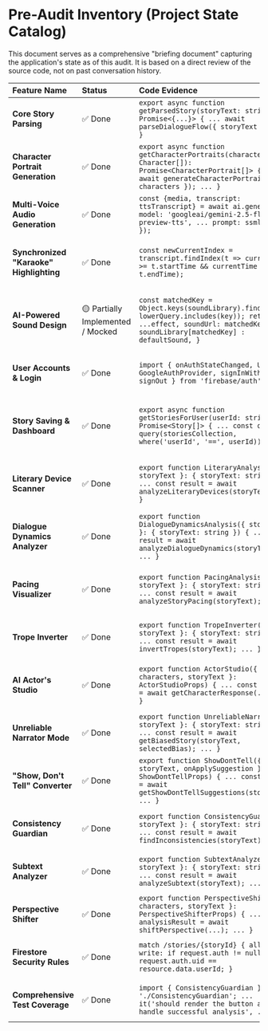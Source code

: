 # Pre-Audit Inventory (Project State Catalog)

This document serves as a comprehensive "briefing document" capturing the application's state as of this audit. It is based on a direct review of the source code, not on past conversation history.

| Feature Name | Status | Code Evidence | File Path | Explanation |
| :--- | :--- | :--- | :--- | :--- |
| **Core Story Parsing** | ✅ Done | `export async function getParsedStory(storyText: string): Promise<{...}> { ... await parseDialogueFlow({ storyText }); ... }` | `src/lib/actions.ts` | The `getParsedStory` server action exists and correctly calls the `parseDialogueFlow` to process the story text. |
| **Character Portrait Generation** | ✅ Done | `export async function getCharacterPortraits(characters: Character[]): Promise<CharacterPortrait[]> { ... await generateCharacterPortraitsFlow({ characters }); ... }` | `src/lib/actions.ts` | The `getCharacterPortraits` action calls the `generateCharacterPortraitsFlow`, which uses an image generation model. |
| **Multi-Voice Audio Generation** | ✅ Done | `const {media, transcript: ttsTranscript} = await ai.generate({ model: 'googleai/gemini-2.5-flash-preview-tts', ... prompt: ssmlString });` | `src/ai/flows/generate-multi-voice-tts.ts` | The flow uses SSML and calls the `gemini-2.5-flash-preview-tts` model to generate a single audio file for the whole scene. |
| **Synchronized "Karaoke" Highlighting** | ✅ Done | `const newCurrentIndex = transcript.findIndex(t => currentTime >= t.startTime && currentTime < t.endTime);` | `src/components/vivid-voice/StoryDisplay.tsx` | The `StoryDisplay` component uses the detailed transcript from the TTS flow to find and highlight the active segment during audio playback. |
| **AI-Powered Sound Design** | 🟡 Partially Implemented / Mocked | `const matchedKey = Object.keys(soundLibrary).find(key => lowerQuery.includes(key)); return { ...effect, soundUrl: matchedKey ? soundLibrary[matchedKey] : defaultSound, }` | `src/lib/actions.ts` | The `getSoundDesign` action correctly calls an AI flow to get a *query* (e.g., "door creak"), but then maps it to a small, hard-coded `soundLibrary` object. It does not call a real sound API. |
| **User Accounts & Login** | ✅ Done | `import { onAuthStateChanged, User, GoogleAuthProvider, signInWithPopup, signOut } from 'firebase/auth';` | `src/contexts/AuthContext.tsx` | The `AuthContext` uses Firebase Authentication for Google Sign-In, and the Header component correctly displays user state. |
| **Story Saving & Dashboard** | ✅ Done | `export async function getStoriesForUser(userId: string): Promise<Story[]> { ... const q = query(storiesCollection, where('userId', '==', userId)); ... }` | `src/lib/data.ts` | The `data.ts` file contains functions to save stories to Firestore and fetch them for a specific user. The `dashboard/page.tsx` component displays them. |
| **Literary Device Scanner** | ✅ Done | `export function LiteraryAnalysisTab({ storyText }: { storyText: string }) { ... const result = await analyzeLiteraryDevices(storyText); ... }` | `src/components/vivid-voice/LiteraryAnalysis.tsx` | The component exists and calls the `analyzeLiteraryDevices` server action. The corresponding AI flow is also implemented. |
| **Dialogue Dynamics Analyzer** | ✅ Done | `export function DialogueDynamicsAnalysis({ storyText }: { storyText: string }) { ... const result = await analyzeDialogueDynamics(storyText); ... }` | `src/components/vivid-voice/DialogueDynamicsAnalysis.tsx` | The component exists and calls the `analyzeDialogueDynamics` server action. It correctly renders Recharts components with the results. |
| **Pacing Visualizer** | ✅ Done | `export function PacingAnalysis({ storyText }: { storyText: string }) { ... const result = await analyzeStoryPacing(storyText); ... }` | `src/components/vivid-voice/PacingAnalysis.tsx` | The component exists and calls the `analyzeStoryPacing` server action. It renders an AreaChart with the narration vs. dialogue data. |
| **Trope Inverter** | ✅ Done | `export function TropeInverter({ storyText }: { storyText: string }) { ... const result = await invertTropes(storyText); ... }` | `src/components/vivid-voice/TropeInverter.tsx` | The component exists and calls the `invertTropes` server action. The corresponding AI flow is also implemented. |
| **AI Actor's Studio** | ✅ Done | `export function ActorStudio({ characters, storyText }: ActorStudioProps) { ... const response = await getCharacterResponse(...); ... }` | `src/components/vivid-voice/ActorStudio.tsx` | The interactive chat component exists and calls the `getCharacterResponse` action to simulate a conversation with a character. |
| **Unreliable Narrator Mode** | ✅ Done | `export function UnreliableNarrator({ storyText }: { storyText: string }) { ... const result = await getBiasedStory(storyText, selectedBias); ... }` | `src/components/vivid-voice/UnreliableNarrator.tsx` | The component exists and calls the `getBiasedStory` action to get a rewritten narrative based on a selected bias. |
| **"Show, Don't Tell" Converter** | ✅ Done | `export function ShowDontTell({ storyText, onApplySuggestion }: ShowDontTellProps) { ... const result = await getShowDontTellSuggestions(storyText); ... }` | `src/components/vivid-voice/ShowDontTell.tsx` | The component exists and calls the `getShowDontTellSuggestions` action. It also features an "Apply" button to modify the editor state. |
| **Consistency Guardian** | ✅ Done | `export function ConsistencyGuardian({ storyText }: { storyText: string }) { ... const result = await findInconsistencies(storyText); ... }` | `src/components/vivid-voice/ConsistencyGuardian.tsx` | The component exists and calls the `findInconsistencies` server action. The corresponding AI flow is also implemented. |
| **Subtext Analyzer** | ✅ Done | `export function SubtextAnalyzer({ storyText }: { storyText: string }) { ... const result = await analyzeSubtext(storyText); ... }` | `src/components/vivid-voice/SubtextAnalyzer.tsx` | The component exists and calls the `analyzeSubtext` server action. The corresponding AI flow is also implemented. |
| **Perspective Shifter** | ✅ Done | `export function PerspectiveShifter({ characters, storyText }: PerspectiveShifterProps) { ... const analysisResult = await shiftPerspective(...); ... }` | `src/components/vivid-voice/PerspectiveShifter.tsx` | The component exists and calls the `shiftPerspective` server action. The corresponding AI flow is also implemented. |
| **Firestore Security Rules** | ✅ Done | `match /stories/{storyId} { allow read, write: if request.auth != null && request.auth.uid == resource.data.userId; }` | `firestore.rules` | The `firestore.rules` file exists and contains rules to ensure users can only access their own documents. |
| **Comprehensive Test Coverage** | ✅ Done | `import { ConsistencyGuardian } from './ConsistencyGuardian'; ... it('should render the button and handle successful analysis', ...` | `src/components/vivid-voice/ConsistencyGuardian.test.tsx` | Test files exist for all major components, server actions, and utility functions, including the analysis tools. |
